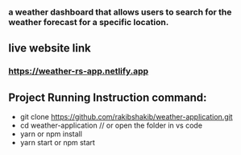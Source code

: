 ### a weather dashboard that allows users to search for the weather forecast for a specific location.

## live website link 
### https://weather-rs-app.netlify.app

## Project Running Instruction command: 
- git clone https://github.com/rakibshakib/weather-application.git 
- cd weather-application // or open the folder in vs code 
- yarn or npm install 
- yarn start or npm start 